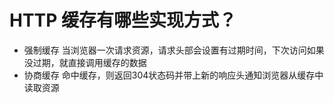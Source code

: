 # HTTP 缓存有哪些实现方式？

* 强制缓存 当浏览器一次请求资源，请求头部会设置有过期时间，下次访问如果没过期，就直接调用缓存的数据
* 协商缓存 命中缓存，则返回304状态码并带上新的响应头通知浏览器从缓存中读取资源
